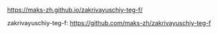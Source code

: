 https://maks-zh.github.io/zakrivayuschiy-teg-f/

zakrivayuschiy-teg-f: https://github.com/maks-zh/zakrivayuschiy-teg-f
